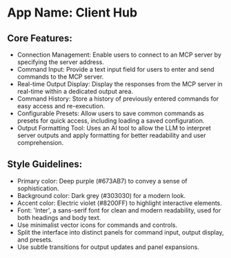 # **App Name**: Client Hub

## Core Features:

- Connection Management: Enable users to connect to an MCP server by specifying the server address.
- Command Input: Provide a text input field for users to enter and send commands to the MCP server.
- Real-time Output Display: Display the responses from the MCP server in real-time within a dedicated output area.
- Command History: Store a history of previously entered commands for easy access and re-execution.
- Configurable Presets: Allow users to save common commands as presets for quick access, including loading a saved configuration.
- Output Formatting Tool: Uses an AI tool to allow the LLM to interpret server outputs and apply formatting for better readability and user comprehension.

## Style Guidelines:

- Primary color: Deep purple (#673AB7) to convey a sense of sophistication.
- Background color: Dark grey (#303030) for a modern look.
- Accent color: Electric violet (#8200FF) to highlight interactive elements.
- Font: 'Inter', a sans-serif font for clean and modern readability, used for both headings and body text.
- Use minimalist vector icons for commands and controls.
- Split the interface into distinct panels for command input, output display, and presets.
- Use subtle transitions for output updates and panel expansions.